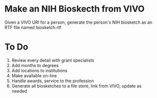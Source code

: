 # Make an NIH Bioskecth from VIVO

Given a VIVO URI for a person, generate the person's NIH biosketch as an RTF file
named biosketch.rtf

# To Do

1. Review every detail with grant specialists
1. Add months to degrees
1. Add locations to institutions
1. Make available on-line
1. Handle awards, service to the profession
1. Generate all biosketches to a file store, link from VIVO, update as needed
